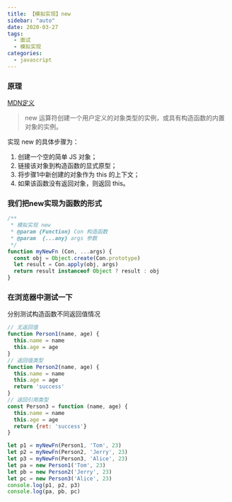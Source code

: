 ```yaml
---
title: 【模拟实现】new
sidebar: "auto"
date: 2020-03-27
tags:
  - 面试
  - 模拟实现
categories:
  - javascript
---
```


### 原理

[MDN定义](https://developer.mozilla.org/zh-CN/docs/Web/JavaScript/Reference/Operators/new)

> new 运算符创建一个用户定义的对象类型的实例，或具有构造函数的内置对象的实例。

实现 new 的具体步骤为：

1. 创建一个空的简单 JS 对象；
2. 链接该对象到构造函数的显式原型；
3. 将步骤1中新创建的对象作为 this 的上下文；
4. 如果该函数没有返回对象，则返回 this。

### 我们把new实现为**函数**的形式

```js
/**
 * 模拟实现 new
 * @param {Function} Con 构造函数
 * @param  {...any} args 参数
 */
function myNewFn (Con, ...args) {
  const obj = Object.create(Con.prototype)
  let result = Con.apply(obj, args)
  return result instanceof Object ? result : obj
}
```

### 在浏览器中测试一下

分别测试构造函数不同返回值情况

```js
// 无返回值
function Person1(name, age) {
  this.name = name
  this.age = age
}
// 返回值类型
function Person2(name, age) {
  this.name = name
  this.age = age
  return 'success'
}
// 返回引用类型
const Person3 = function (name, age) {
  this.name = name
  this.age = age
  return {ret: 'success'}
}

let p1 = myNewFn(Person1, 'Tom', 23)
let p2 = myNewFn(Person2, 'Jerry', 23)
let p3 = myNewFn(Person3, 'Alice', 23)
let pa = new Person1('Tom', 23)
let pb = new Person2('Jerry', 23)
let pc = new Person3('Alice', 23)
console.log(p1, p2, p3)
console.log(pa, pb, pc)
```
